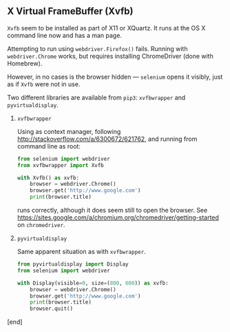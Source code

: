 ## X Virtual FrameBuffer (Xvfb)

`Xvfb` seem to be installed as part of X11 or XQuartz. It runs at the OS X command line now and has a man page.

Attempting to run using `webdriver.Firefox()` fails. Running with `webdriver.Chrome` works, but requires installing ChromeDriver (done with Homebrew).

However, in no cases is the browser hidden — `selenium` opens it visibly, just as if `Xvfb` were not in use.

Two different libraries are available from `pip3`: `xvfbwrapper` and `pyvirtualdisplay`.

 1. `xvfbwrapper`

    Using as context manager, following http://stackoverflow.com/a/6300672/621762, and running from command line as root:
    
    ```python
    from selenium import webdriver
    from xvfbwrapper import Xvfb
    
    with Xvfb() as xvfb:
        browser = webdriver.Chrome()
        browser.get('http://www.google.com')
        print(browser.title)
    ```

    runs correctly, although it does seem still to open the browser. See https://sites.google.com/a/chromium.org/chromedriver/getting-started on `chromedriver`.

 
 1. `pyvirtualdisplay`

    Same apparent situation as with `xvfbwrapper`.

    ```python
    from pyvirtualdisplay import Display
    from selenium import webdriver
    
    with Display(visible=0, size=(800, 600)) as xvfb:
        browser = webdriver.Chrome()
        browser.get('http://www.google.com')
        print(browser.title)
        browser.quit()
    ```

[end]